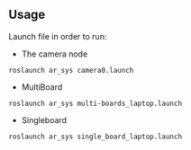 ## Usage
Launch file in order to run:

* The camera node 
```
roslaunch ar_sys camera0.launch
```

* MultiBoard
```
roslaunch ar_sys multi-boards_laptop.launch
```

* Singleboard
```
roslaunch ar_sys single_board_laptop.launch
```
